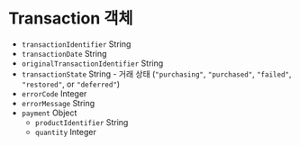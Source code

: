 # Transaction 객체

* `transactionIdentifier` String
* `transactionDate` String
* `originalTransactionIdentifier` String
* `transactionState` String - 거래 상태 (`"purchasing"`, `"purchased"`, `"failed"`, `"restored"`, or `"deferred"`)
* `errorCode` Integer
* `errorMessage` String
* `payment` Object 
  * `productIdentifier` String
  * `quantity` Integer